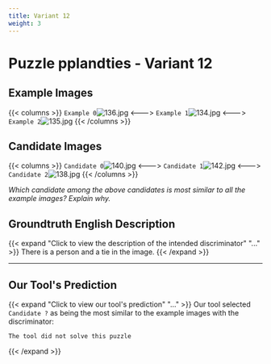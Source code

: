 ```yaml
---
title: Variant 12
weight: 3
---
```


# Puzzle pplandties - Variant 12

## Example Images
{{< columns >}}
`Example 0`![136.jpg](/natscene-data/images/136.jpg)
<--->
`Example 1`![134.jpg](/natscene-data/images/134.jpg)
<--->
`Example 2`![135.jpg](/natscene-data/images/135.jpg)
{{< /columns >}}

## Candidate Images
{{< columns >}}
`Candidate 0`![140.jpg](/natscene-data/images/140.jpg)
<--->
`Candidate 1`![142.jpg](/natscene-data/images/142.jpg)
<--->
`Candidate 2`![138.jpg](/natscene-data/images/138.jpg)
{{< /columns >}}

*Which candidate among the above candidates is most similar to all the example images? Explain why.*

## Groundtruth English Description

{{< expand "Click to view the description of the intended discriminator" "..." >}}
There is a person and a tie in the image.
{{< /expand >}}

---



## Our Tool's Prediction

{{< expand "Click to view our tool's prediction" "..." >}}
Our tool selected `Candidate ?` as being the most similar to the example images with the discriminator:
```plaintext
The tool did not solve this puzzle
```
{{< /expand >}}
